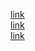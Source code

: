 [link](https://fwa67nomula.herokuapp.com/mydata/)<br>
[link](https://fwa67nomula.herokuapp.com/users/)<br>
[link](https://fwa67nomula.herokuapp.com/computation/)<br>